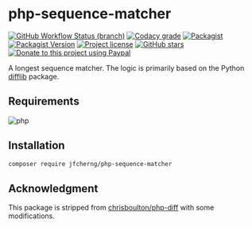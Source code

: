 # php-sequence-matcher

[![GitHub Workflow Status (branch)](https://img.shields.io/github/actions/workflow/status/jfcherng/php-sequence-matcher/php.yml?branch=master&style=flat-square)](https://github.com/jfcherng/php-sequence-matcher/actions)
[![Codacy grade](https://img.shields.io/codacy/grade/f7073c3f03784bf39ed41f41f0d3fc8c/master?style=flat-square)](https://app.codacy.com/project/jfcherng/php-sequence-matcher/dashboard)
[![Packagist](https://img.shields.io/packagist/dt/jfcherng/php-sequence-matcher?style=flat-square)](https://packagist.org/packages/jfcherng/php-sequence-matcher)
[![Packagist Version](https://img.shields.io/packagist/v/jfcherng/php-sequence-matcher?style=flat-square)](https://packagist.org/packages/jfcherng/php-sequence-matcher)
[![Project license](https://img.shields.io/github/license/jfcherng/php-sequence-matcher?style=flat-square)](https://github.com/jfcherng/php-sequence-matcher/blob/master/LICENSE)
[![GitHub stars](https://img.shields.io/github/stars/jfcherng/php-sequence-matcher?style=flat-square&logo=github)](https://github.com/jfcherng/php-sequence-matcher/stargazers)
[![Donate to this project using Paypal](https://img.shields.io/badge/paypal-donate-blue.svg?style=flat-square&logo=paypal)](https://www.paypal.me/jfcherng/5usd)

A longest sequence matcher. The logic is primarily based on the Python [difflib](https://docs.python.org/3/library/difflib.html) package.


## Requirements

![php](https://img.shields.io/badge/php-%5E7.1.3-blue?style=flat-square)


## Installation

```bash
composer require jfcherng/php-sequence-matcher
```


## Acknowledgment

This package is stripped from [chrisboulton/php-diff](https://github.com/chrisboulton/php-diff) with some modifications.
